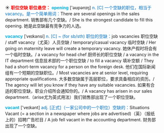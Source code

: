 ☀ <font color="red">**职位空缺 职位悬空：**</font>
<font color="sky blue">**opening**</font> ['əʊpənɪŋ] 
<font color="#0070c0">n. [C] 一个空缺的职位，相当于vacancy。是一个简单用词：</font>There are several openings in the sales department. 销售部有几个空缺。/ She is the strongest candidate to fill this opening. 她是此空缺最有竞争力的人选。
           
<font color="sky blue">**vacancy**</font> [ˈveɪkənsi]
<font color="#0070c0">n. [C] ~ (for sb/sth) 职位的空缺：</font>job vacancies 职位空缺 / staff vacancy（尤英）人员空缺 / temporary/casual vacancy 临时空缺 / Her going on maternity leave will create a temporary vacancy. 她休产假时将会有一个临时空缺。/ a vacancy for head chef 厨师长的职位空缺 / a vacancy in the IT department 信息技术部的一个职位空缺 / to fill a vacancy 填补空额 / They had a short-term vacancy for a person on the foreign desk. 他们在国际新闻组有一个短期的空缺职位。/ Most vacancies are at senior level, requiring appropriate qualifications. 大多数空缺属于高层职位，要求具备相应的资历。/ The agency will let you know if they have any suitable vacancies. 如果有合适的职位空缺，职业介绍所会通知你的。/ A vacancy has arisen in our sales department.（arise尤为英式用法）我们销售部出现了一个职位空缺。

<font color="sky blue">**vacant**</font> ['veɪkənt] 
<font color="#0070c0">adj. [正式]（一家公司中的一个职位）空缺的：</font>Situations Vacant (= a section in a newspaper where jobs are advertised)（英）（报纸上的）招聘广告栏目 / A job fell vacant in the accounting department. 财务部出现了一个空缺。
